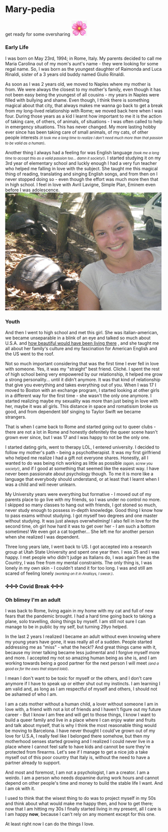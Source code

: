 # Mary-pedia
 get ready for some oversharing <img src="mary/fiore.png" alt="blossomFlowr" eight=50, width="50"/>

### Early Life
I was born on May 23rd, 1994; in Rome, Italy. My parents decided to call me Maria Carolina out of my mom's aunt's name - they were looking for some regal name.
So, I was born as the youngest daughter of Raimonda and Luca Rinaldi, sister of a 3 years old buddy named Giulio Rinaldi.

As soon as I was 2 years old, we moved to Naples where my mother is from. We were always the closest to my mother's family, even though it has not been easy being the youngest of all cousins - my years in Naples were filled with bullying and shame.
Even though, I think there is something magical about that city, that always makes me wanna go back to get a break from my long-lived relationship with Rome; we moved back here when I was four.
During those years as a kid I learnt how important to me it is the action of taking care, of others, of animals, of situations - I was often called to help in emergency situations. This has never changed. My more lasting hobby ever since has been taking care of small animals, of my cats, of other people interests <i style="font-size:80%"> (it took me a long time to realize I don't need much more than that passion to be valid as a human)</i>.

Another thing I always had a feeling for was English language <i style="font-size:80%">(took me a long time to accept this as a valid passion too...  damn it society!)</i>. I started studying it on my 3rd year of elementary school and luckly enough I had a very fun teacher who helped me falling in love with the subject. She taught me this magical thing of reading, translating and singing English songs, and from then on I never stopped doing so - even though the effort was much more then that in high school. I feel in love with Avril Lavigne, Simple Plan, Eminem even before I was adolescence.
<img src="mary/IMGP0317.JPG" alt="teenAgeMe" eight=500, width="500"/>



### Youth

And then I went to high school and met this girl. She was italian-american, we became unseparable in a blink of an eye and talked so much about U.S.A. and <a href="#motherhood"> how beautiful would have been living there</a> , and she taught me all about her family's culture and my fascination for American English and the US went to the roof.

Not so much important considering that was the first time I ever fell in love with someone. Yes, it was my "straight" best friend. Cliché. I spent the rest of high school being very empowered by our relationship, it helped me grow a strong personality... until it didn't anymore. It was that kind of relationship that give you everything and takes everything out of you. When I was 17 I moved to Boston with an exchange program, I started looking at other girls in a different way for the first time - she wasn't the only one anymore. I started realizing maybe my sexuality was more than just being in love with her, maybe it was all girls. This distance in space and romatisism broke us good, and from dependent bbf singing to Taylor Swift we became strangers.

That is when I came back to Rome and started going out to queer clubs - there are not a lot in Rome and honestly defenitely the queer scene hasn't grown ever since, but I was 17 and I was happy to not be the only one.

I started dating girls, went to therapy LOL, I entered university. I decided to follow my mother's path - being a psychotherapist. It was my first girlfriend who helped me realize I had a gift not everyone shares. Honestly, all I wanted to do was being rich working as little as possible <i style="font-size:80%">(again, screw you society!)</i>, and if I good at something that seemed like the easiest way. I have never been passionate about psychology though. To me it is more like a language that everybody should understand, or at least that I learnt when I was a child and will never unlearn.

My University years were everything but formative - I moved out of my parents place to go live with my friends, so I was under no control no more.
I skipped so many classes to hang out with friends, I got stoned so much, never study enough to possess in-depth knowledge. Good thing I know how to pass exams without studying. I got myself two degrees and one master without studying. It was just always overwhelming!
I also fell in love for the second time, oh girl how hard it was to get over her - I am such a bottom sometimes! We even got a cat together... She left me for another person when she realized I was dependent. 

Three long years late, I went back to US. I got accepted into a research group at Utah State University and spent one year then. I was 25 and I was happy. I met people who didn't judge as Italians do, I was again free as the Country, I was free from my mental constraints. The only thing is, I was lonely in my own skin - I couldn't stand it for too long. I was and still am scared of feeling lonely  <i style="font-size:80%">(working on it in Analisys, I swear.)</i>.

### ✣✣✣ Covid Break ✣✣✣

### Oh blimey I'm an adult

I was back to Rome, living again in my home with my cat and full of new fears that the pandemic brought. I had a hard time going back to taking a plane, solo travelling, doing things by myself. I am still not sure I can manage to be in public by my self, but turning 29yo helped.

In the last 2 years I realized I became an adult without even knowing where my young years have gone, it was really all of a sudden. People started addressing me as "miss" - what the heck!? And great things came with it, because my inner talking became less judmental and I forgive myself more and more. I accepted my not so amazing human being as she is, and I am working towards being a good partner for the next person I will meet <i style="font-size:80%">(and a good ex for the exes that stayed lolol)</i>.

I mean I don't want to be toxic for myself or the others, and I don't care anymore if I have to speak up or either shut out my instincts. I am learning I am valid and, as long as I am respectful of myself and others, I should not be ashamed of who I am.

I am a cats mother without a human child, a lover without someone I am in love with, a friend with not a lot of friends and I haven't figure out my future career - But I know I am free and will get to those things, I know I want to build a queer family and live in a place where I can enjoy water and fruits and talk about myself, that is why I think the most reasonable thing would be moving to Barcelona. I have never thought I could've grown out of my love for U.S.A, I really feel like I belonged there somehow,  <a id="motherhood">but then my motherhood senses started growing </a> and I realized I could never live in a place where I cannot feel safe to have kids and cannot be sure they're protected from firearms.
Let's see if I manage to get a nice job a take myself out of this poor country that Italy is, without the need to have a partner already to support.

And most and foremost, I am not a psychologist, I am a creator. I am a weirdo. I am a person who needs dopamine during work hours and cannot depend on other people's time and money to build the stable life I want. And I am ok with it.

I used to think that the wisest thing to do was to project myself in my 50s and think about what would make me happy then, and how to get there; now that I am hitting my 30s I finally started living in my present, all I care is I am happy <strong>now</strong>, because I can't rely on any moment except for this one.

At least right now I can do the things I love.
